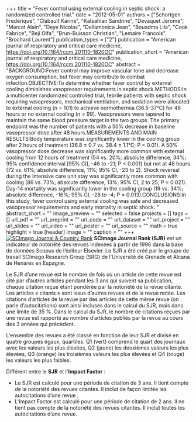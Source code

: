 +++
title = "Fever control using external cooling in septic shock: a randomized controlled trial."
date = "2012-05-01"
authors = ["Schortgen Frederique", "Clabault Karine", "Katsahian Sandrine", "Devaquet Jerome", "Mercat Alain", "Deye Nicolas", "Dellamonica Jean", "Bouadma Lila", "Cook Fabrice", "Beji Olfa", "Brun-Buisson Christian", "Lemaire Francois", "Brochard Laurent"]
publication_types = ["2"]
publication = "American journal of respiratory and critical care medicine, https://doi.org/10.1164/rccm.201110-1820OC"
publication_short = "American journal of respiratory and critical care medicine, https://doi.org/10.1164/rccm.201110-1820OC"
abstract = "BACKGROUND:Fever control may improve vascular tone and decrease oxygen consumption, but fever may contribute to combat infection.OBJECTIVE:To determine whether fever control by external cooling diminishes vasopressor requirements in septic shock.METHODS:In a multicenter randomized controlled trial, febrile patients with septic shock requiring vasopressors, mechanical ventilation, and sedation were allocated to external cooling (n = 101) to achieve normothermia (36.5-37°C) for 48 hours or no external cooling (n = 99). Vasopressors were tapered to maintain the same blood pressure target in the two groups. The primary endpoint was the number of patients with a 50% decrease in baseline vasopressor dose after 48 hours.MEASUREMENTS AND MAIN RESULTS:Body temperature was significantly lower in the cooling group after 2 hours of treatment (36.8 ± 0.7 vs. 38.4 ± 1.1°C; P &lt; 0.01). A 50% vasopressor dose decrease was significantly more common with external cooling from 12 hours of treatment (54 vs. 20%; absolute difference, 34%; 95% confidence interval [95% CI], -46 to -21; P &lt; 0.001) but not at 48 hours (72 vs. 61%; absolute difference, 11%; 95% CI, -23 to 2). Shock reversal during the intensive care unit stay was significantly more common with cooling (86 vs. 73%; absolute difference, 13%; 95% CI, 2 to 25; P = 0.021). Day-14 mortality was significantly lower in the cooling group (19 vs. 34%; absolute difference, -16%; 95% CI, -28 to -4; P = 0.013).CONCLUSIONS:In this study, fever control using external cooling was safe and decreased vasopressor requirements and early mortality in septic shock. "
abstract_short = ""
image_preview = ""
selected = false
projects = []
tags = []
url_pdf = ""
url_preprint = ""
url_code = ""
url_dataset = ""
url_project = ""
url_slides = ""
url_video = ""
url_poster = ""
url_source = ""
math = true
highlight = true
[header]
image = ""
caption = ""
+++
<a href="https://www.scimagojr.com/journalsearch.php?q=18000&amp;tip=sid&amp;exact=no" title="SCImago Journal &amp; Country Rank"><img border="0" src="https://www.scimagojr.com/journal_img.php?id=18000" alt="SCImago Journal &amp; Country Rank"  /></a>
**SCImago Journal Rank (SJR)** est un indicateur de notoriété des revues indexées à partir de 1996 dans la base de données Scopus de l’éditeur Elsevier. Le SJR a été créé par le groupe de travail SCImago Research Group (SRG) de l’Université de Grenade et Alcana de Henares en Espagne.  
  
Le SJR d’une revue est le nombre de fois où un article de cette revue est cité par d’autres articles pendant les 3 ans qui suivent sa publication, chaque citation reçue étant pondérée par la notoriété de la revue citante. Les articles « citants » sont issus d’autres revues et de la revue notée. Les citations d’articles de la revue par des articles de cette même revue (on parle d’autocitations) sont ainsi incluses dans le calcul du SJR, mais dans une limite de 35 %. Dans le calcul du SJR, le nombre de citations reçues par une revue est rapporté au nombre d’articles publiés par la revue au cours des 3 années qui précèdent.  
  
L'ensemble des revues a été classé en fonction de leur SJR et divisé en quatre groupes égaux, quartiles. Q1 (vert) comprend le quart des journaux avec les valeurs les plus élevées, Q2 (jaune) les deuxièmes valeurs les plus élevées, Q3 (orange) les troisièmes valeurs les plus élevées et Q4 (rouge) les valeurs les plus faibles.  
  
Différent entre le **SJR** et l'**Impact Factor** :  
- Le SJR est calculé pour une période de citation de 3 ans. Il tient compte de la notoriété des revues citantes. Il inclut de façon limitée les autocitations d’une revue ;  
- L'Impact Factor est calculé pour une période de citation de 2 ans. Il ne tient pas compte de la notoriété des revues citantes. Il inclut toutes les autocitations d’une revue.
